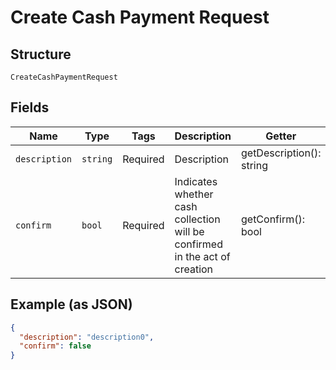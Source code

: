 
# Create Cash Payment Request

## Structure

`CreateCashPaymentRequest`

## Fields

| Name | Type | Tags | Description | Getter | Setter |
|  --- | --- | --- | --- | --- | --- |
| `description` | `string` | Required | Description | getDescription(): string | setDescription(string description): void |
| `confirm` | `bool` | Required | Indicates whether cash collection will be confirmed in the act of creation | getConfirm(): bool | setConfirm(bool confirm): void |

## Example (as JSON)

```json
{
  "description": "description0",
  "confirm": false
}
```

